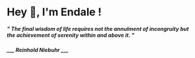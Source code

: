 <h1 title="head"> Hey 👋, I'm Endale !</h1>

**<h5><i>" The final wisdom of life requires not the annulment of incongruity but the achievement of serenity within and above it. "</i></h5>**

*<b>___ Reinhold Niebuhr ___</b>*
